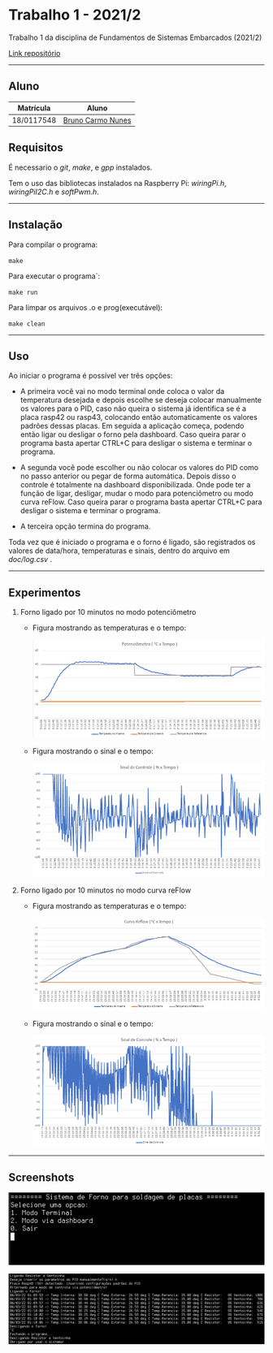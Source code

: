 # Trabalho 1 - 2021/2

Trabalho 1 da disciplina de Fundamentos de Sistemas Embarcados (2021/2)

[Link repositório](https://gitlab.com/fse_fga/trabalhos-2021_2/trabalho-1-2021-2)

***

## Aluno
|Matrícula | Aluno |
| -- | -- |
| 18/0117548  |  [Bruno Carmo Nunes](https://github.com/brunocmo) |

## Requisitos

É necessario o *git*, *make*, e *gpp* instalados.

Tem o uso das bibliotecas instalados na Raspberry Pi: *wiringPi.h*, *wiringPiI2C.h* e *softPwm.h*.

***
## Instalação 

Para compilar o programa:

`make`

Para executar o programa`:

`make run`

Para limpar os arquivos .o e prog(executável):

`make clean`

***
## Uso

Ao iniciar o programa é possível ver três opções:

* A primeira você vai no modo terminal onde coloca o valor da temperatura desejada e depois escolhe se deseja colocar manualmente os valores para o PID, caso não queira o sistema já identifica se é a placa rasp42 ou rasp43, colocando então automaticamente os valores padrões dessas placas. Em seguida a aplicação começa, podendo então ligar ou desligar o forno pela dashboard. Caso queira parar o programa basta apertar CTRL+C para desligar o sistema e terminar o programa.

* A segunda você pode escolher ou não colocar os valores do PID como no passo anterior ou pegar de forma automática. Depois disso o controle é totalmente na dashboard disponibilizada. Onde pode ter a função de ligar, desligar, mudar o modo para potenciômetro ou modo curva reFlow. Caso queira parar o programa basta apertar CTRL+C para desligar o sistema e terminar o programa.

* A terceira opção termina do programa.

Toda vez que é iniciado o programa e o forno é ligado, são registrados os valores de data/hora, temperaturas e sinais, dentro do arquivo em *doc/log.csv* .

***
## Experimentos

1. Forno ligado por 10 minutos no modo potenciômetro

    * Figura mostrando as temperaturas e o tempo:

        ![Potenciometro1](/doc/potenciometro1.png)

    * Figura mostrando o sinal e o tempo:

        ![Potenciometro12](/doc/potenciometro2.png)


2. Forno ligado por 10 minutos no modo curva reFlow

    * Figura mostrando as temperaturas e o tempo:

        ![curvaFlow1](/doc/curvaFlow1.png)

    * Figura mostrando o sinal e o tempo:

        ![curvaFlow2](/doc/curvaFlow2.png)

***


## Screenshots

![terminal1](/doc/terminal1.png)

![terminal2](/doc/terminal2.png)